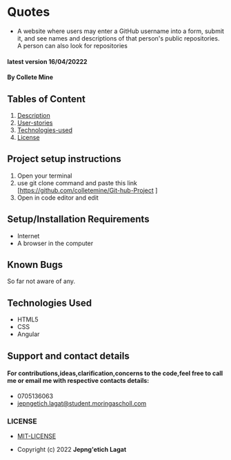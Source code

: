 # Quotes
- A website where users may enter a GitHub username into a form, submit it, and see names and descriptions of that person's public repositories. A person can also look for repositories
#### latest version  16/04/20222
#### By **Collete Mine**
## Tables of Content
1. [Description](Description)
2. [User-stories](User-stories)
3. [Technologies-used](Technologies-Used)
4. [License](LICENSE)
## Project setup instructions
1. Open your terminal
2. use git clone command and paste this link [https://github.com/colletemine/Git-hub-Project ]
3. Open in code editor and edit
   
## Setup/Installation Requirements
- Internet
- A browser in the computer
## Known Bugs
 So far not aware of any.
## Technologies Used
- HTML5
- CSS
- Angular
## Support and contact details
#### For contributions,ideas,clarification,concerns to the code,feel free to call me or email me with respective contacts details:
* 0705136063
* jepngetich.lagat@student.moringascholl.com
### LICENSE
 * [MIT-LICENSE](LICENSE)

 * Copyright (c) 2022   **Jepng'etich Lagat**
  